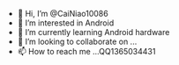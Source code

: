 - 👋 Hi, I’m @CaiNiao10086
- 👀 I’m interested in Android 
- 🌱 I’m currently learning Android hardware
- 💞️ I’m looking to collaborate on ...
- 📫 How to reach me ...QQ1365034431

<!---
CaiNiao10086/CaiNiao10086 is a ✨ special ✨ repository because its `README.md` (this file) appears on your GitHub profile.
You can click the Preview link to take a look at your changes.
--->

